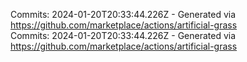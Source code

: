 Commits: 2024-01-20T20:33:44.226Z - Generated via https://github.com/marketplace/actions/artificial-grass
<br>
Commits: 2024-01-20T20:33:44.226Z - Generated via https://github.com/marketplace/actions/artificial-grass
<br>

